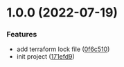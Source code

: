 # 1.0.0 (2022-07-19)


### Features

* add terraform lock file ([0f6c510](https://github.com/cktf/terraform-aws-wireguard/commit/0f6c51080ba3f29fcb9087b54ddd35d507290983))
* init project ([171efd9](https://github.com/cktf/terraform-aws-wireguard/commit/171efd971d57f1e20777b9c85a0bdf18e607c49b))
